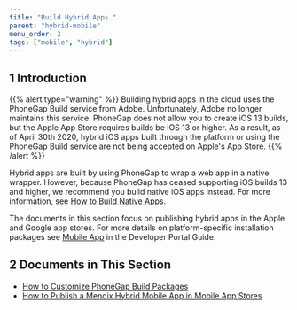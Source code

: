 ```yaml
---
title: "Build Hybrid Apps "
parent: "hybrid-mobile"
menu_order: 2
tags: ["mobile", "hybrid"]
---
```


## 1 Introduction

{{% alert type="warning" %}}
Building hybrid apps in the cloud uses the PhoneGap Build service from Adobe. Unfortunately, Adobe no longer maintains this service. PhoneGap does not allow you to create  iOS 13 builds, but the Apple App Store requires builds be iOS 13 or higher. As a result, as of April 30th 2020, hybrid iOS apps built through the platform or using the PhoneGap Build service are not being accepted on Apple's App Store. 
{{% /alert %}}

Hybrid apps are built by using PhoneGap to wrap a web app in a native wrapper. However, because PhoneGap has ceased supporting iOS builds 13 and higher, we recommend you build native iOS apps instead. For more information, see [How to Build Native Apps](build-native-apps).

The documents in this section focus on publishing hybrid apps in the Apple and Google app stores. For more details on platform-specific installation packages see [Mobile App](/developerportal/deploy/mobileapp) in the Developer Portal Guide.

## 2 Documents in This Section

* [How to Customize PhoneGap Build Packages](customizing-phonegap-build-packages)
* [How to Publish a Mendix Hybrid Mobile App in Mobile App Stores](publishing-a-mendix-hybrid-mobile-app-in-mobile-app-stores)

